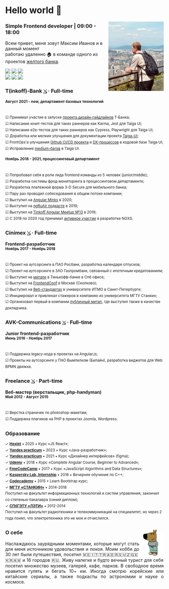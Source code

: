 # Hello world 👋

<img src="https://raw.githubusercontent.com/splincode/splincode/refs/heads/main/assets/south-korea4.jpg" width="35%" align="right">

### Simple Frontend developer | 09:00 - 18:00

Всем привет, меня зовут Максим Иванов и в данный момент <br> работаю удаленно 🏠 в команде одного из проектов
<a href="https://en.wikipedia.org/wiki/T-Bank" target="_blank">желтого банка</a>.

<a target="_blank" href="https://github.com/splincode/articles"><img src="https://img.shields.io/badge/%D0%9F%D1%83%D0%B1%D0%BB%D0%B8%D0%BA%D0%B0%D1%86%D0%B8%D0%B8-38-yellowgreen" /></a>
<a target="_blank" href="https://github.com/splincode/meetups">
<img src="https://img.shields.io/badge/%D0%92%D1%8B%D1%81%D1%82%D1%83%D0%BF%D0%BB%D0%B5%D0%BD%D0%B8%D1%8F_%D0%BD%D0%B0_%D0%BC%D0%B8%D1%82%D0%B0%D0%BF%D0%B0%D1%85-13-blue" /></a>
<a target="_blank" href="https://github.com/splincode/books"><img src="https://img.shields.io/badge/%D0%9F%D1%80%D0%BE%D1%87%D0%B8%D1%82%D0%B0%D0%BD%D0%BD%D1%8B%D0%B5_%D0%BA%D0%BD%D0%B8%D0%B3%D0%B8-37-yellow" /></a>
<br />
<a target="_blank" href="https://github.com/splincode/study"><img src="https://img.shields.io/badge/%D0%98%D0%B7%D1%83%D1%87%D0%B5%D0%BD%D0%BD%D1%8B%D0%B5_%D0%BC%D0%B0%D1%82%D0%B5%D1%80%D0%B8%D0%B0%D0%BB%D1%8B-%F0%9F%8C%8E-orange" /></a>
<a target="_blank" href="https://github.com/splincode/codework"><img src="https://img.shields.io/badge/%D0%94%D0%BE%D0%BC%D0%B0%D1%88%D0%BD%D0%B8%D0%B5_%D0%B7%D0%B0%D0%B4%D0%B0%D1%87%D0%BA%D0%B8-%E2%9A%A1-red" /></a>
<a target="_blank" href="https://github.com/splincode/films"><img src="https://img.shields.io/badge/%D0%9F%D0%BE%D0%B4%D0%B1%D0%BE%D1%80%D0%BA%D0%B0_%D0%BA%D0%B8%D0%BD%D0%BE-%F0%9F%8D%BF-violet" /></a>

### T(inkoff)-Bank <a href="https://www.tbank.ru/" target="_blank"><code>⤯</code></a> · Full-time

<sup><b>Август 2021 - now, департамент базовых технологий</b></sup> <br>
<span title="Инструменты, с которыми начал работать">
<code><img alt="" height="17px" src="https://cdn.svgporn.com/logos/github-icon.svg" align="center" /></code>
<code><img alt="" height="17px" src="https://cdn.svgporn.com/logos/figma.svg" align="center" /></code>
<code><img alt="" height="17px" src="https://cdn.svgporn.com/logos/renovatebot.svg" align="center" /></code>
<code><img alt="" height="17px" src="https://cdn.svgporn.com/logos/nx.svg" align="center" /></code>
<code><img alt="" height="17px" src="https://cdn.svgporn.com/logos/angular-icon.svg" align="center" /></code>
<code><img alt="" height="17px" src="https://cdn.svgporn.com/logos/less.svg" align="center" /></code>
<code><img alt="" height="17px" src="https://cdn.svgporn.com/logos/playwright.svg" align="center" /></code>
<code><img alt="" height="17px" src="https://cdn.svgporn.com/logos/docusaurus.svg" align="center" /></code>
<code><img alt="" height="17px" src="https://cdn.svgporn.com/logos/vitejs.svg" align="center" /></code>
<code><img alt="" height="17px" src="https://cdn.svgporn.com/logos/react.svg" align="center" /></code>
</span>

<sup>☑ Принимал участие в запуске [проекта дизайн-гайдлайнов](https://design.tbank.ru/) Т-Банка;</sup><br>
<sup>☑ Написание юнит-тестов для таких раннеров как Karma, Jest для Taiga UI;</sup><br>
<sup>☑ Написание e2e-тестов для таких раннеров как Cypress, Playwright для Taiga UI;</sup><br>
<sup>☑ Доработка или мелкие улучшения для документации проекта [Taiga-UI](https://taiga-ui.dev/);</sup><br>
<sup>☑ FrontOps'а улучшения [Github CI/CD проекта](https://github.com/taiga-family/ci) и [DX-процессов](https://github.com/taiga-family/configurations) в кодовой базе Taiga UI;</sup><br>
<sup>☑ Исправление [medium-багов](https://github.com/taiga-family/taiga-ui/issues?q=is%3Aissue%20state%3Aclosed%20assignee%3Asplincode) в Taiga UI.</sup>

<sup><b>Ноябрь 2018 - 2021, процессинговый департамент</b></sup> <br>
<span title="Инструменты, с которыми начал работать">
<code><img alt="" height="17px" src="https://cdn.svgporn.com/logos/gitlab.svg" align="center" /></code>
<code><img alt="" height="17px" src="https://cdn.svgporn.com/logos/insomnia.svg" align="center" /></code>
<code><img alt="" height="17px" src="https://cdn.svgporn.com/logos/docker-icon.svg" align="center" /></code>
<code><img alt="" height="17px" src="https://v6.angular.io/assets/images/logos/angular/shield-large.svg" align="center" /></code>
<code><img alt="" height="17px" src="https://cdn.svgporn.com/logos/sass.svg" align="center" /></code>
<code><img alt="" height="17px" src="https://miro.medium.com/v2/resize:fit:1200/1*3fvaU00o2cIET9xckNkIWw.png" align="center" /></code>
<code><img alt="" height="17px" src="https://v9.material.angular.io/assets/img/angular-material-logo.svg" align="center" /></code>
<code><img alt="" height="17px" src="https://cdn.svgporn.com/logos/lerna.svg" align="center" /></code>
<code><img alt="" height="17px" src="https://user-images.githubusercontent.com/1283734/83267345-6c14e180-a207-11ea-95fb-eebcf1b1c3b3.png" align="center" /></code>
<code><img alt="" height="17px" src="https://cdn.svgporn.com/logos/jest.svg" align="center" /></code>
<code><img alt="" height="17px" src="https://cdn.svgporn.com/logos/cypress-icon.svg" align="center" /></code>
</span>

<sup>☑ Попробовал себя в роли лида frontend команды из 5 человек (junior/middle);</sup> <br> <sup>☑ Разработка системы фрод-мониторинга в процессинговом
департаменте;</sup> <br> <sup>☑ Разработка платежной форма 3-D Secure для мобильного банка;</sup> <br> <sup>☑ Пару раз
проводил собеседования в общем потоке компании;</sup> <br> <sup>☑ Выступил на
[Angular Minks](https://www.youtube.com/watch?v=BtVHm0FJIRA&ab_channel=AngularMinsk) в 2020;</sup> <br><sup>☑ Выступил
на [ngRuAir подкасте](https://m.youtube.com/watch?v=0OT8O4gj6ak) в 2019;</sup><br> <sup>☑ Выступил на
[Tinkoff Angular Meetup №13](https://meetup.tbank.ru/event/angular-meetup-13/) в 2019;</sup> <br><sup>☑ С 2018 по 2020
год принимал [активное участие](https://github.com/ngxs/store/graphs/contributors) в разработке NGXS.</sup>

### Cinimex <a href="https://cinimex.ru/" target="_blank"><code>⤯</code></a> · Full-time

**Frontend-разработчик** <br> 
<sup><b>Ноябрь 2017 - Ноябрь 2018</b></sup> <br>
<span title="Инструменты, с которыми начал работать">
<code><img alt="" height="17px" src="https://cdn.svgporn.com/logos/jenkins.svg" align="center" /></code>
<code><img alt="" height="17px" src="https://cdn.svgporn.com/logos/bitbucket.svg" align="center" /></code>
<code><img alt="" height="17px" src="https://cdn.svgporn.com/logos/jira.svg" align="center" /></code>
<code><img alt="" height="17px" src="https://cdn.svgporn.com/logos/confluence.svg" align="center" /></code>
<code><img alt="" height="17px" src="https://cdn.svgporn.com/logos/postman-icon.svg" align="center" /></code>
<code><img alt="" height="17px" src="https://cdn.svgporn.com/logos/typescript-icon.svg" align="center" /></code>
<code><img alt="" height="17px" src="https://v6.angular.io/assets/images/logos/angular/shield-large.svg" align="center" /></code>
<code><img alt="" height="17px" src="https://cdn.svgporn.com/logos/reactivex.svg" align="center" /></code>
<code><img alt="" height="17px" src="https://cdn.svgporn.com/logos/webpack.svg" align="center" /></code>
<code><img alt="" height="17px" src="https://cdn.svgporn.com/logos/stylus.svg" align="center" /></code>
<code><img alt="" height="17px" src="https://cdn.svgporn.com/logos/materializecss.svg" align="center" /></code>
<code><img alt="" height="17px" src="https://cdn.svgporn.com/logos/karma.svg" align="center" /></code>
<code><img alt="" height="17px" src="https://cdn.svgporn.com/logos/protractor.svg" align="center" /></code>
</span>

<sup>☑ Проект на аутсорсинге в ПАО Росбанк, разработка календаря отпусков;</sup> <br> <sup>☑ Проект на аутсорсинге в
ЗАО Газпромбанк, связанный с ипотечным кредитованием;</sup><br><sup>☑ Выступил на
[митапе](https://www.youtube.com/watch?v=2cV4i-g6Oxc&ab_channel=Angular-%D0%BC%D0%B8%D1%82%D0%B0%D0%BF%D1%8B%D0%B8%D1%81%D0%BE%D0%B1%D1%8B%D1%82%D0%B8%D1%8F)
в Тинькофф-банке в Спб офисе;</sup><br><sup>☑ Выступил на
[FrontendConf](https://www.youtube.com/watch?v=7646rW8qdcQ&ab_channel=FrontendChannel) в Москве
(Сколково);</sup><br><sup>☑ Выступил на
[Веб-стандартах](https://www.youtube.com/watch?v=sxN5hmb2hdU&ab_channel=%D0%92%D0%B5%D0%B1-%D1%81%D1%82%D0%B0%D0%BD%D0%B4%D0%B0%D1%80%D1%82%D1%8B)
в университете ИТМО в Санкт-Петербурге;</sup> <br> <sup>☑ Инициировал и привлекал стажеров в компанию из университета
МГТУ Станкин;</sup> <br> <sup>☑ Организовал первый в компании
[публичный митап](https://www.youtube.com/watch?v=daP3OAjb1Hc&ab_channel=Cinimex), где выступил также в качестве
докладчика.</sup>

### AVK-Communications <a href="http://www.atlant-inform.ru/" target="_blank"><code>⤯</code></a> · Full-time

**Junior frontend-разработчик** <br> 
<sup><b>Июнь 2016 - Ноябрь 2017</b></sup> <br>
<span title="Инструменты, с которыми начал работать">
<code><img alt="" height="17px" src="https://cdn.svgporn.com/logos/webstorm.svg" align="center" /></code>
<code><img alt="" height="17px" src="https://cdn.svgporn.com/logos/teamcity.svg" align="center" /></code>
<code><img alt="" height="17px" src="https://cdn.worldvectorlogo.com/logos/upsource-icon.svg" align="center" /></code>
<code><img alt="" height="17px" src="https://cdn.svgporn.com/logos/youtrack.svg" align="center" /></code>
<code><img alt="" height="17px" src="https://cdn.svgporn.com/logos/javascript.svg" align="center" /></code>
<code><img alt="" height="17px" src="https://angularjs.org/img/ng-logo.png" align="center" /></code>
</span>

<sup>☑ Поддержка legacy-кода в проектах на Angular.js;</sup><br> <sup>☑ Проекты на аутсорсинге у ПАО Вымпелком
(Билайн), разработка виджетов для Web BPMN движка.</sup>

### Freelance <a href="https://freelance.ru/" target="_blank"><code>⤯</code></a> · Part-time

**Веб-мастер (верстальщик, php-handyman)** <br> 
<sup><b>Май 2012 - Август 2015</b></sup> <br>
<span title="Инструменты, с которыми начал работать">
<code><img alt="" height="17px" src="https://cdn.svgporn.com/logos/adobe-dreamweaver.svg" align="center" /></code>
<code><img alt="" height="17px" src="https://cdn.svgporn.com/logos/sublimetext-icon.svg" align="center" /></code>
<code><img alt="" height="17px" src="https://cdn.svgporn.com/logos/adobe-photoshop.svg" align="center" /></code>
<code><img alt="" height="17px" src="https://cdn.svgporn.com/logos/html-5.svg" align="center" /></code>
<code><img alt="" height="17px" src="https://cdn.svgporn.com/logos/css-3.svg" align="center" /></code>
<code><img alt="" height="17px" src="https://cdn.svgporn.com/logos/javascript.svg" align="center" /></code>
<code><img alt="" height="17px" src="https://cdn.svgporn.com/logos/jquery.svg" align="center" /></code>
<code><img alt="" height="17px" src="https://upload.wikimedia.org/wikipedia/commons/0/01/FileZilla_logo.svg" align="center" /></code>
<code><img alt="" height="17px" src="https://cdn.svgporn.com/logos/php.svg" align="center" /></code>
<code><img alt="" height="17px" src="https://cdn.svgporn.com/logos/mysql.svg" align="center" /></code>
<code><img alt="" height="17px" src="https://cdn.svgporn.com/logos/joomla.svg" align="center" /></code>
<code><img alt="" height="17px" src="https://cdn.svgporn.com/logos/wordpress.svg" align="center" /></code>
</span>

<sup>☑ Верстка страничек по photoshop-макетам;</sup> <br> <sup>☑ Поддержка плагинов на PHP в проектах Joomla,
Wordpress.</sup> <br>

### Образование

<sup>✓ <b>[Hexlet](https://ru.hexlet.io/courses/js-react)</b> • 2025 • Курс «JS React»;</sup><br>
<sup>✓ <b>[Yandex practicum](https://practicum.yandex.ru/profile/java-developer/)</b> • 2023 • Курс «Java-разработчик»;</sup><br>
<sup>✓ <b>[Yandex practicum](https://practicum.yandex.ru/interface-designer/)</b> • 2021 • Курс «Дизайнер интерфейсов» (figma);</sup><br>
<sup>✓ <b>[Udemy](https://www.udemy.com/course/the-complete-angular-master-class/)</b> • 2018 • Курс «Complete Angular Course, Beginner to Advanced»;</sup><br>
<sup>✓ <b>[FreeCodeCamp](https://www.freecodecamp.org/learn/javascript-algorithms-and-data-structures/)</b> • 2017 • Курс «JavaScript Algorithms and Data Structures»;</sup><br>
<sup>✓ <b>[Kaspersky Lab, Internship](https://www.kaspersky.com/)</b> • 2016 • Вечернее обучение по C++;</sup><br>
<sup>✓ <b>[Codecademy](https://www.codecademy.com/learn/learn-bootstrap)</b> • 2015 • Learn Bootstrap курс;</sup><br>
<sup>✓ <b>[МГТУ «СТАНКИН»](https://stankin.ru/)</b> • 2014-2018<br> Поступил на факультет информационных технологий и систем
управления, закончил со степенью бакалавра (синий диплом);</sup><br>
<sup>✓ <b>[СПбГЭТУ «ЛЭТИ»](https://etu.ru/)</b> • 2012-2014<br> Поступил на факультет радиотехники и телекоммуникаций на специалитет, но через 2 года понял, что электротехника это не мое и
отчислился.</sup>

### <img src="https://raw.githubusercontent.com/splincode/splincode/refs/heads/main/assets/guy.png" height="84px" align="right"> О себе

<p align="justify">Наслаждаюсь заурядными моментами, которые могут стать для меня источником удовольствия и покоя. Моим хобби до 30 лет были путешествия, посетил 🇲🇪🇮🇹🇹🇷🇦🇪🇷🇸🇺🇿🇬🇪🇰🇷🇦🇲 и 16 городов 🇷🇺. 
Живу налегке и будто вечный турист для себя посетил множество музеев, галерей, кафе, парков. В свободное время нравится гулять и бегать 10+ км.
Иногда смотрю корейские или китайские сериалы, а также подкасты по астрономии и науке о космосе.</p>
